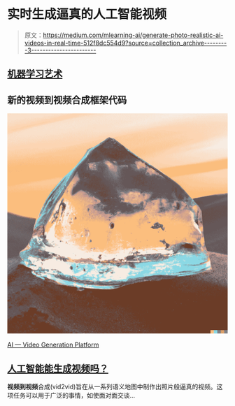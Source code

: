 # 实时生成逼真的人工智能视频

> 原文：<https://medium.com/mlearning-ai/generate-photo-realistic-ai-videos-in-real-time-512f8dc554d9?source=collection_archive---------3----------------------->

## [机器学习艺术](https://mlearning.substack.com)

## 新的视频到视频合成框架代码

[![](img/9c7d516fb5a415a63d488d33bb96a98a.png)](https://mlearning.substack.com/p/top-features-of-dalle-3?r=z7zu8&s=w&utm_campaign=post&utm_medium=web)

[AI — Video Generation Platform](https://mlearning.substack.com/p/top-features-of-dalle-3?r=z7zu8&s=w&utm_campaign=post&utm_medium=web)

## [人工智能能生成视频吗？](/mlearning-ai/can-ai-generate-3d-videos-10dbe76e73c3)

**视频到视频**合成(vid2vid)旨在从一系列语义地图中制作出照片般逼真的视频。这项任务可以用于广泛的事情，如使面对面交谈…